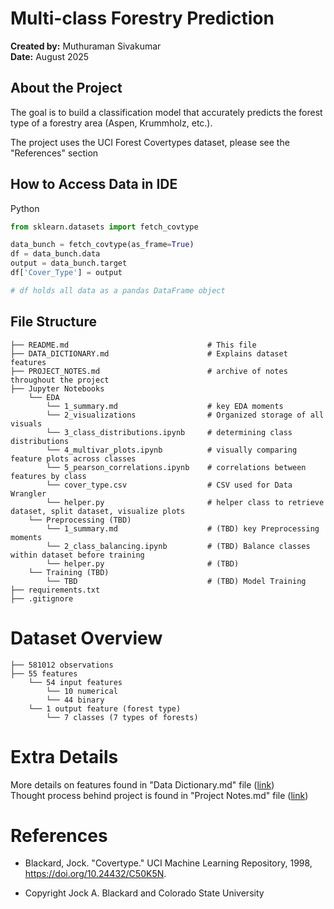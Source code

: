 # Multi-class Forestry Prediction
**Created by:** Muthuraman Sivakumar  
**Date:** August 2025

## About the Project
The goal is to build a classification model that accurately predicts the forest type of a forestry area (Aspen, Krummholz, etc.).

The project uses the UCI Forest Covertypes dataset, please see the "References" section

## How to Access Data in IDE
Python
```python
from sklearn.datasets import fetch_covtype

data_bunch = fetch_covtype(as_frame=True)
df = data_bunch.data
output = data_bunch.target
df['Cover_Type'] = output

# df holds all data as a pandas DataFrame object
```
## File Structure

    ├── README.md                               # This file
    ├── DATA_DICTIONARY.md                      # Explains dataset features
    ├── PROJECT_NOTES.md                        # archive of notes throughout the project
    ├── Jupyter Notebooks                       
        └── EDA                                 
            └── 1_summary.md                    # key EDA moments
            └── 2_visualizations                # Organized storage of all visuals
            └── 3_class_distributions.ipynb     # determining class distributions
            └── 4_multivar_plots.ipynb          # visually comparing feature plots across classes
            └── 5_pearson_correlations.ipynb    # correlations between features by class
            └── cover_type.csv                  # CSV used for Data Wrangler
            └── helper.py                       # helper class to retrieve dataset, split dataset, visualize plots
        └── Preprocessing (TBD)                       
            └── 1_summary.md                    # (TBD) key Preprocessing moments
            └── 2_class_balancing.ipynb         # (TBD) Balance classes within dataset before training
            └── helper.py                       # (TBD)
        └── Training (TBD)
            └── TBD                             # (TBD) Model Training
    ├── requirements.txt
    ├── .gitignore


# Dataset Overview

    ├── 581012 observations
    ├── 55 features    
        └── 54 input features                
            └── 10 numerical
            └── 44 binary
        └── 1 output feature (forest type)
            └── 7 classes (7 types of forests)

# Extra Details
More details on features found in "Data Dictionary.md" file ([link](DATA_DICTIONARY.md))   
Thought process behind project is found in "Project Notes.md" file ([link](PROJECT_NOTES.md))

# References
- Blackard, Jock. "Covertype." UCI Machine Learning Repository, 1998, https://doi.org/10.24432/C50K5N.

- Copyright Jock A. Blackard and Colorado State University
